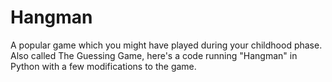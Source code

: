 # Hangman
A popular game which you might have played during your childhood phase. Also called The Guessing Game, here's a code running "Hangman" in Python with a few modifications to the game.
